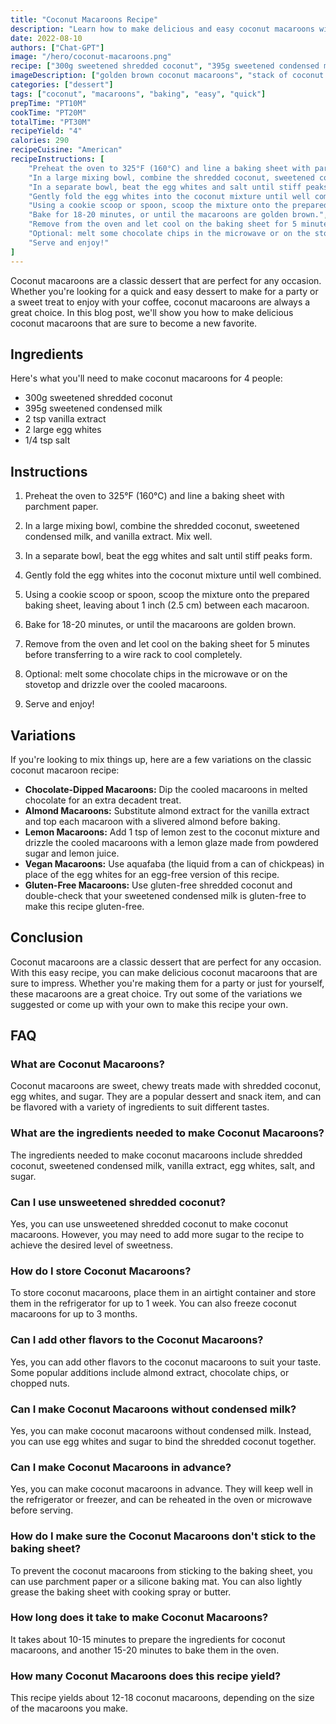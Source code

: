 ```yaml
---
title: "Coconut Macaroons Recipe"
description: "Learn how to make delicious and easy coconut macaroons with this simple recipe. Perfect for any occasion!"
date: 2022-08-10
authors: ["Chat-GPT"]
image: "/hero/coconut-macaroons.png"
recipe: ["300g sweetened shredded coconut", "395g sweetened condensed milk", "2 tsp vanilla extract", "2 large egg whites", "1/4 tsp salt"]
imageDescription: ["golden brown coconut macaroons", "stack of coconut macaroons", "coconut macaroons on a plate", "coconut macaroons with chocolate drizzle"]
categories: ["dessert"]
tags: ["coconut", "macaroons", "baking", "easy", "quick"]
prepTime: "PT10M"
cookTime: "PT20M"
totalTime: "PT30M"
recipeYield: "4"
calories: 290
recipeCuisine: "American"
recipeInstructions: [
    "Preheat the oven to 325°F (160°C) and line a baking sheet with parchment paper.",
    "In a large mixing bowl, combine the shredded coconut, sweetened condensed milk, and vanilla extract. Mix well.",
    "In a separate bowl, beat the egg whites and salt until stiff peaks form.",
    "Gently fold the egg whites into the coconut mixture until well combined.",
    "Using a cookie scoop or spoon, scoop the mixture onto the prepared baking sheet, leaving about 1 inch (2.5 cm) between each macaroon.",
    "Bake for 18-20 minutes, or until the macaroons are golden brown.",
    "Remove from the oven and let cool on the baking sheet for 5 minutes before transferring to a wire rack to cool completely.",
    "Optional: melt some chocolate chips in the microwave or on the stovetop and drizzle over the cooled macaroons.",
    "Serve and enjoy!"
]
---
```


Coconut macaroons are a classic dessert that are perfect for any occasion. Whether you're looking for a quick and easy dessert to make for a party or a sweet treat to enjoy with your coffee, coconut macaroons are always a great choice. In this blog post, we'll show you how to make delicious coconut macaroons that are sure to become a new favorite.

## Ingredients

Here's what you'll need to make coconut macaroons for 4 people:

- 300g sweetened shredded coconut
- 395g sweetened condensed milk
- 2 tsp vanilla extract
- 2 large egg whites
- 1/4 tsp salt

## Instructions

1. Preheat the oven to 325°F (160°C) and line a baking sheet with parchment paper.

2. In a large mixing bowl, combine the shredded coconut, sweetened condensed milk, and vanilla extract. Mix well.

3. In a separate bowl, beat the egg whites and salt until stiff peaks form.

4. Gently fold the egg whites into the coconut mixture until well combined.

5. Using a cookie scoop or spoon, scoop the mixture onto the prepared baking sheet, leaving about 1 inch (2.5 cm) between each macaroon.

6. Bake for 18-20 minutes, or until the macaroons are golden brown.

7. Remove from the oven and let cool on the baking sheet for 5 minutes before transferring to a wire rack to cool completely.

8. Optional: melt some chocolate chips in the microwave or on the stovetop and drizzle over the cooled macaroons.

9. Serve and enjoy!

## Variations

If you're looking to mix things up, here are a few variations on the classic coconut macaroon recipe:

- **Chocolate-Dipped Macaroons:** Dip the cooled macaroons in melted chocolate for an extra decadent treat.
- **Almond Macaroons:** Substitute almond extract for the vanilla extract and top each macaroon with a slivered almond before baking.
- **Lemon Macaroons:** Add 1 tsp of lemon zest to the coconut mixture and drizzle the cooled macaroons with a lemon glaze made from powdered sugar and lemon juice.
- **Vegan Macaroons:** Use aquafaba (the liquid from a can of chickpeas) in place of the egg whites for an egg-free version of this recipe.
- **Gluten-Free Macaroons:** Use gluten-free shredded coconut and double-check that your sweetened condensed milk is gluten-free to make this recipe gluten-free.

## Conclusion

Coconut macaroons are a classic dessert that are perfect for any occasion. With this easy recipe, you can make delicious coconut macaroons that are sure to impress. Whether you're making them for a party or just for yourself, these macaroons are a great choice. Try out some of the variations we suggested or come up with your own to make this recipe your own.

## FAQ

### What are Coconut Macaroons?

Coconut macaroons are sweet, chewy treats made with shredded coconut, egg whites, and sugar. They are a popular dessert and snack item, and can be flavored with a variety of ingredients to suit different tastes.

### What are the ingredients needed to make Coconut Macaroons?

The ingredients needed to make coconut macaroons include shredded coconut, sweetened condensed milk, vanilla extract, egg whites, salt, and sugar.

### Can I use unsweetened shredded coconut?

Yes, you can use unsweetened shredded coconut to make coconut macaroons. However, you may need to add more sugar to the recipe to achieve the desired level of sweetness.

### How do I store Coconut Macaroons?

To store coconut macaroons, place them in an airtight container and store them in the refrigerator for up to 1 week. You can also freeze coconut macaroons for up to 3 months.

### Can I add other flavors to the Coconut Macaroons?

Yes, you can add other flavors to the coconut macaroons to suit your taste. Some popular additions include almond extract, chocolate chips, or chopped nuts.

### Can I make Coconut Macaroons without condensed milk?

Yes, you can make coconut macaroons without condensed milk. Instead, you can use egg whites and sugar to bind the shredded coconut together.

### Can I make Coconut Macaroons in advance?

Yes, you can make coconut macaroons in advance. They will keep well in the refrigerator or freezer, and can be reheated in the oven or microwave before serving.

### How do I make sure the Coconut Macaroons don't stick to the baking sheet?

To prevent the coconut macaroons from sticking to the baking sheet, you can use parchment paper or a silicone baking mat. You can also lightly grease the baking sheet with cooking spray or butter.

### How long does it take to make Coconut Macaroons?

It takes about 10-15 minutes to prepare the ingredients for coconut macaroons, and another 15-20 minutes to bake them in the oven.

### How many Coconut Macaroons does this recipe yield?

This recipe yields about 12-18 coconut macaroons, depending on the size of the macaroons you make.